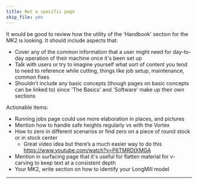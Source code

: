 ```yaml
---
title: Not a specific page
skip_file: yes
---
```


It would be good to review how the utility of the 'Handbook' section for the MK2 is looking. It should include aspects that:

- Cover any of the common information that a user might need for day-to-day operation of their machine once it's been set up
- Talk with users or try to imagine yourself what sort of content you tend to need to reference while cutting, things like job setup, maintenance, common fixes
- Shouldn't include any basic concepts (though pages on basic concepts can be linked to) since 'The Basics' and 'Software' make up their own sections

Actionable items:

- Running jobs page could use more elaboration in places, and pictures
- Mention how to handle safe heights regularly vs with the Vortex
- How to zero in different scenarios or find zero on a piece of round stock or in stock center
  - Great video idea but there’s a much easier way to do this https://www.youtube.com/watch?v=P6TMRDtXMGA
- Mention in surfacing page that it's useful for flatten material for v-carving to keep text at a consistent depth
- Your MK2, write section on how to identify your LongMill model

---
